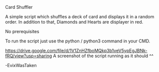 Card Shuffler

A simple script which shuffles a deck of card and displays it in a random order. In addition to that, Diamonds and Hearts are displayer in red.

No prerequisites

To run the script just use the python / python3 command in your CMD.

https://drive.google.com/file/d/1V1ZnHZfboMQkp3b1veV5ypEgJBNk-fRQ/view?usp=sharing
A screenshot of the script running as it should ^^

-EvixWasTaken
